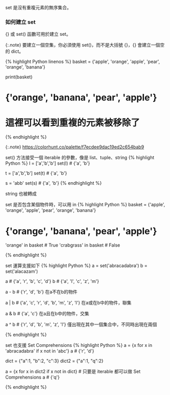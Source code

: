 
set 是沒有重複元素的無序集合。

### 如何建立 set

{} 或 set() 函數可用於建立 set。

{:.note} 
要建立一個空集，你必須使用 set()，而不是大括號 {}，{} 會建立一個空的 dict。

{% highlight Python linenos %}
basket = {'apple', 'orange', 'apple', 'pear', 'orange', 'banana'}

print(basket) 
# {'orange', 'banana', 'pear', 'apple'} 
# 這裡可以看到重複的元素被移除了

{% endhighlight %}

{:.note}
https://colorhunt.co/palette/f7ecdee9dac19ed2c654bab9

set() 方法接受一個 iterable 的參數，像是 list、tuple、string
{% highlight Python %}
l = ['a','b','b']
set(l) # {'a', 'b'}

t = ['a','b','b']
set(t) # {'a', 'b'}

s = 'abb'
set(s) # {'a', 'b'}
{% endhighlight %}

string 也被轉成

set 是否包含某個物件時，可以用 in
{% highlight Python %}
basket = {'apple', 'orange', 'apple', 'pear', 'orange', 'banana'}
# {'orange', 'banana', 'pear', 'apple'}

'orange' in basket # True
'crabgrass' in basket # False

{% endhighlight %}

set 運算支援如下
{% highlight Python %}
a = set('abracadabra')
b = set('alacazam')

a  # {'a', 'r', 'b', 'c', 'd'}
b  # {'a', 'l', 'c', 'z', 'm'}

a - b  # {'r', 'd', 'b'} 在a不在b的物件

a | b  # {'a', 'c', 'r', 'd', 'b', 'm', 'z', 'l'} 在a或在b中的物件，聯集

a & b # {'a', 'c'} 在a且在b中的物件，交集

a ^ b # {'r', 'd', 'b', 'm', 'z', 'l'} 僅出現在其中一個集合中，不同時出現在兩個

{% endhighlight %}

set 也支援 Set Comprehensions
{% highlight Python %}
a = {x for x in 'abracadabra' if x not in 'abc'}
a # {'r', 'd'}

dict = {"a":1, "b":2, "c":3}
dict2 = {"a":1, "q":2}

a = {x for x in dict2 if x not in dict} # 只要是 iterable 都可以做 Set Comprehensions
a # {'q'}

{% endhighlight %}

